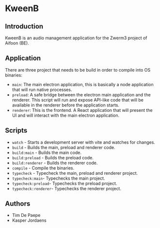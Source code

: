 # KweenB

## Introduction

KweenB is an audio management application for the Zwerm3 project of Aifoon (BE).

## Application

There are three project that needs to be build in order to compile into OS binaries:

- `main`: The main electron application, this is basically a node application that will run native processes.
- `preload`: A safe bridge between the electron main application and the renderer. This script will run and expose API-like code that will be available in the renderer before the application starts.
- `renderer`: This is the frontend. A React application that will present the UI and will interact with the main electron application.

## Scripts

- `watch` - Starts a development server with vite and watches for changes.
- `build` - Builds the main, preload and renderer code.
- `build:main` - Builds the main code.
- `build:preload` - Builds the preload code.
- `build:renderer` - Builds the renderer code.
- `compile` - Compile the binaries.
- `typecheck` - Typecheck the main, preload and renderer project.
- `typecheck:main`- Typechecks the main project.
- `typecheck:preload`- Typechecks the preload project.
- `typecheck:renderer`- Typechecks the renderer project.

## Authors

- Tim De Paepe
- Kasper Jordaens
